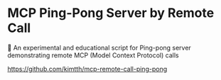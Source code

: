 # MCP Ping-Pong Server by Remote Call

🏓 An experimental and educational script for Ping-pong server demonstrating remote MCP (Model Context Protocol) calls 

https://github.com/kimtth/mcp-remote-call-ping-pong